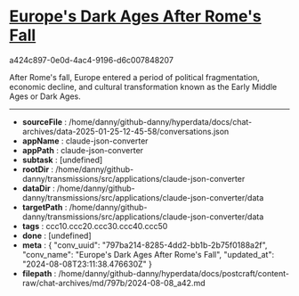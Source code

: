 # [Europe's Dark Ages After Rome's Fall](https://claude.ai/chat/797ba214-8285-4dd2-bb1b-2b75f0188a2f)

a424c897-0e0d-4ac4-9196-d6c007848207

 After Rome's fall, Europe entered a period of political fragmentation, economic decline, and cultural transformation known as the Early Middle Ages or Dark Ages.

---

* **sourceFile** : /home/danny/github-danny/hyperdata/docs/chat-archives/data-2025-01-25-12-45-58/conversations.json
* **appName** : claude-json-converter
* **appPath** : claude-json-converter
* **subtask** : [undefined]
* **rootDir** : /home/danny/github-danny/transmissions/src/applications/claude-json-converter
* **dataDir** : /home/danny/github-danny/transmissions/src/applications/claude-json-converter/data
* **targetPath** : /home/danny/github-danny/transmissions/src/applications/claude-json-converter/data
* **tags** : ccc10.ccc20.ccc30.ccc40.ccc50
* **done** : [undefined]
* **meta** : {
  "conv_uuid": "797ba214-8285-4dd2-bb1b-2b75f0188a2f",
  "conv_name": "Europe's Dark Ages After Rome's Fall",
  "updated_at": "2024-08-08T23:11:38.476630Z"
}
* **filepath** : /home/danny/github-danny/hyperdata/docs/postcraft/content-raw/chat-archives/md/797b/2024-08-08_a42.md